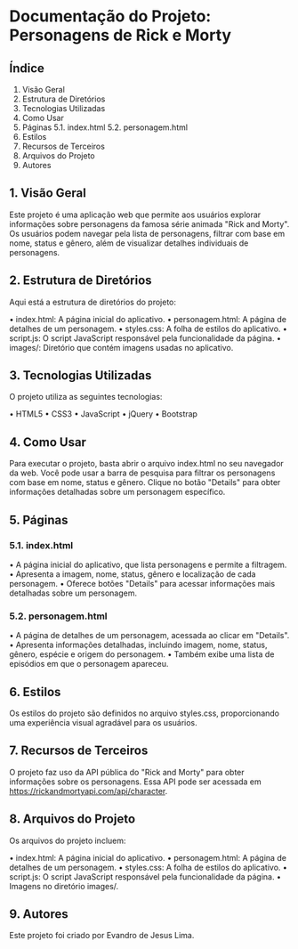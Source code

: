 # Documentação do Projeto: Personagens de Rick e Morty 

## Índice

   1. Visão Geral
   2. Estrutura de Diretórios
   3. Tecnologias Utilizadas
   4. Como Usar
   5. Páginas
      5.1. index.html
      5.2. personagem.html
   6. Estilos
   7. Recursos de Terceiros
   8. Arquivos do Projeto
   9. Autores

## 1. Visão Geral

Este projeto é uma aplicação web que permite aos usuários explorar informações sobre personagens da famosa série animada "Rick and Morty". Os usuários podem navegar pela lista de personagens, filtrar com base em nome, status e gênero, além de visualizar detalhes individuais de personagens.

## 2. Estrutura de Diretórios
  
Aqui está a estrutura de diretórios do projeto:

• index.html: A página inicial do aplicativo.
• personagem.html: A página de detalhes de um personagem.
• styles.css: A folha de estilos do aplicativo.
• script.js: O script JavaScript responsável pela funcionalidade da página.
• images/: Diretório que contém imagens usadas no aplicativo.

## 3. Tecnologias Utilizadas

O projeto utiliza as seguintes tecnologias:

• HTML5
• CSS3
• JavaScript
• jQuery
• Bootstrap

## 4. Como Usar
  
Para executar o projeto, basta abrir o arquivo index.html no seu navegador da web. Você pode usar a barra de pesquisa para filtrar os personagens com base em nome, status e gênero. Clique no botão "Details" para obter informações detalhadas sobre um personagem específico.

## 5. Páginas
  
### 5.1. index.html
  
• A página inicial do aplicativo, que lista personagens e permite a filtragem.
• Apresenta a imagem, nome, status, gênero e localização de cada personagem.
• Oferece botões "Details" para acessar informações mais detalhadas sobre um personagem.

### 5.2. personagem.html

• A página de detalhes de um personagem, acessada ao clicar em "Details".
• Apresenta informações detalhadas, incluindo imagem, nome, status, gênero, espécie e origem do personagem.
• Também exibe uma lista de episódios em que o personagem apareceu.

## 6. Estilos
  
Os estilos do projeto são definidos no arquivo styles.css, proporcionando uma experiência visual agradável para os usuários.

## 7. Recursos de Terceiros
  
O projeto faz uso da API pública do "Rick and Morty" para obter informações sobre os personagens. Essa API pode ser acessada em https://rickandmortyapi.com/api/character.

## 8. Arquivos do Projeto
  
Os arquivos do projeto incluem:

• index.html: A página inicial do aplicativo.
• personagem.html: A página de detalhes de um personagem.
• styles.css: A folha de estilos do aplicativo.
• script.js: O script JavaScript responsável pela funcionalidade da página.
• Imagens no diretório images/.

## 9. Autores

Este projeto foi criado por Evandro de Jesus Lima.
